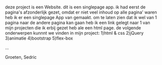 <p>deze  project is een Website.
dit is een singlepage app. ik had eerst de pagina's afzonderlijk gezet, 
omdat er niet veel inhoud op alle pagina' waren heb ik er een singlepage App van gemaakt.
om te laten zien dat ik wel van 1 pagina naar de andere pagina kan gaan heb ik een link gelegt naar 1 van mijn projecten die ik erbij gezet heb ale een html page.
de volgende onderwerpen kunnnt we vinden in mijn project:
1)html & css
2)jQuery
3)animatie
4)bootstrap
5)flex-box</p>
...

Groeten,
Sedric
